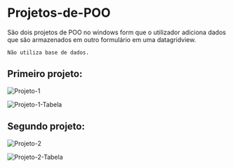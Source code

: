 # Projetos-de-POO
São dois projetos de POO no windows form que o utilizador adiciona dados que são armazenados em outro formulário em uma datagridview.
```
Não utiliza base de dados.
```

## Primeiro projeto:

![Projeto-1](https://user-images.githubusercontent.com/108989500/182870903-4042062f-782b-4730-be1e-a5132cd28b69.png)

![Projeto-1-Tabela](https://user-images.githubusercontent.com/108989500/182871012-2730c3dd-10fb-4357-93c0-fa325875db55.png)


## Segundo projeto:

![Projeto-2](https://user-images.githubusercontent.com/108989500/182871247-4eafb069-9757-4c80-b125-c185719a19d2.png)

![Projeto-2-Tabela](https://user-images.githubusercontent.com/108989500/182871266-960db689-fd3b-481a-9039-6bca0d899e05.png)
